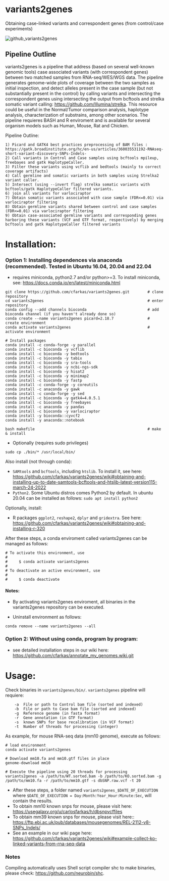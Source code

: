 # variants2genes
Obtaining case-linked variants and correspondent genes (from control/case experiments)

![github_variants2genes](https://user-images.githubusercontent.com/7016350/77459123-d7d06d80-6dc4-11ea-8d21-54a6e7ca9c4b.png)

## Pipeline Outline

variants2genes is a pipeline that address (based on several well-known genomic tools) case associated variants (with correspondent genes) 
between two matched samples from RNA-seq/WES/WGS data. The pipeline generates genome-wide plots of coverage between the two samples as initial inspection, and detect alleles present in the case sample (but not substantially present in the control) by calling variants and intersecting the correspondent genes using intersecting the output from bcftools and strelka somatic variant calling: https://github.com/Illumina/strelka. This resource could be useful in the Normal/Tumor comparison analysis, haplotype analysis, characterization of substrains, among other scenarios.
The pipeline requieres BASH and R enviroment and is available for several organism models such as Human, Mouse, Rat and Chicken.

Pipeline Outline:

```
1) Picard and GATK4 best practices preprocessing of BAM files : https://gatk.broadinstitute.org/hc/en-us/articles/360035531192-RNAseq-short-variant-discovery-SNPs-Indels-
2) Call variants in Control and Case samples using bcftools mpileup, freebayes and gatk HaplotypeCaller.
3) Filter these variants using vcflib and bedtools (mainly to correct coverage artifacts)
4) Call germline and somatic variants in both samples using Strelka2 variant caller.
5) Intersect (using --invert flag) strelka somatic variants with bcftools/gatk HaplotypeCaller filtered variants.
6) join all variants for varlociraptor
7) Obtain somatic variants associated with case sample (FDR<=0.01) via varlociraptor filtering
8) Obtain germline variants shared between control and case samples (FDR<=0.01) via varlociraptor filtering
9) Obtain case-associated germline variants and corresponding genes harboring these variants (VCF and GTF format, respectively) by merging bcftools and gatk HaplotypeCaller filtered variants
```

# Installation:

### Option 1: Installing dependences via anaconda (recommended). Tested in Ubuntu 16.04, 20.04 and 22.04
- requires miniconda, python2.7 and/or python>=3. To install miniconda, see: https://docs.conda.io/en/latest/miniconda.html
```
git clone https://github.com/cfarkas/variants2genes.git        # clone repository
cd variants2genes                                              # enter repository
conda config --add channels bioconda                           # add bioconda channel (if you haven't already done so)
conda create --name variants2genes picard=2.18.7               # create environment
conda activate variants2genes                                  # activate environment

# Install packages
conda install -c conda-forge -y parallel 
conda install -c bioconda -y vcflib
conda install -c bioconda -y bedtools
conda install -c bioconda -y tabix
conda install -c bioconda -y sra-tools
conda install -c bioconda -y ncbi-ngs-sdk
conda install -c bioconda -y hisat2
conda install -c bioconda -y minimap2
conda install -c bioconda -y fastp
conda install -c conda-forge -y coreutils
conda install -c anaconda -y gawk
conda install -c conda-forge -y sed
conda install -c bioconda -y gatk4=4.0.5.1
conda install -c bioconda -y freebayes                                         
conda install -c anaconda -y pandas
conda install -c bioconda -y varlociraptor 
conda install -y bioconda::cyvcf2
conda install -y anaconda::notebook

bash makefile                                                  # make  & install
```
- Optionally (requires sudo privileges)
```
sudo cp ./bin/* /usr/local/bin/
```

Also install (not through conda):

- ```SAMtools``` and ```bcftools```, including  ```htslib```. To install it, see here: https://github.com/cfarkas/variants2genes/wiki#obtaining-and-installing-up-to-date-samtools-bcftools-and-htslib-latest-version115-march-24-2022
- ```Python2```. Some Ubuntu distros comes Python2 by default. In ubuntu 20.04 can be installed as follows: ```sudo apt install python2```

Optionally, install: 
- R packages ```ggplot2```, ```reshape2```, ```dplyr``` and ```gridextra```. See here: https://github.com/cfarkas/variants2genes/wiki#obtaining-and-installing-r-320


After these steps, a conda enviroment called variants2genes can be managed as follows:
```
# To activate this environment, use
#
#     $ conda activate variants2genes
#
# To deactivate an active environment, use
#
#     $ conda deactivate
```

#### Notes: 

- By activating variants2genes enviroment, all binaries in the variants2genes repository can be executed.

- Uninstall environment as follows: 
```
conda remove --name variants2genes --all
```

### Option 2: Without using conda, program by program:

- see detailed installation steps in our wiki here: https://github.com/cfarkas/annotate_my_genomes.wiki.git

# Usage:

Check binaries in ```variants2genes/bin/```. ```variants2genes``` pipeline will requiere:
```
    -a  File or path to Control bam file (sorted and indexed)
    -b  File or path to Case bam file (sorted and indexed)
    -g  Reference genome (in fasta format)
    -r  Gene annotation (in GTF format)
    -s  known SNPs for base recalibration (in VCF format)
    -t  Number of threads for processing (integer)
```
As example, for mouse RNA-seq data (mm10 genome), execute as follows:
```
# load environment
conda activate variants2genes

# Download mm10.fa and mm10.gtf files in place
genome-download mm10   

# Execute the pipeline using 20 threads for processing
variants2genes -a /path/to/WT.sorted.bam -b /path/to/KO.sorted.bam -g /path/to/mm10.fa -r /path/to/mm10.gtf -s dbSNP.raw.vcf -t 20
```
- After these steps, a folder named ```variants2genes_$DATE_OF_EXECUTION``` where ```$DATE_OF_EXECUTION = Day:Month:Year_Hour:Minute:Sec```, will contain the results. 
- To obtain mm10 known snps for mouse, please visit here: https://usegalaxy.org/u/carlosfarkas/h/dbsnpvcffiles
- To obtain mm39 known snps for mouse, please visit here:: https://ftp.ebi.ac.uk/pub/databases/mousegenomes/REL-2112-v8-SNPs_Indels/
- See an example in our wiki page here: https://github.com/cfarkas/variants2genes/wiki#example-collect-ko-linked-variants-from-rna-seq-data

### Notes
Compiling automatically uses Shell script compiler shc to make binaries, please check: https://github.com/neurobin/shc. 
